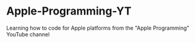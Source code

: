 # Apple-Programming-YT
Learning how to code for Apple platforms from the "Apple Programming" YouTube channel
